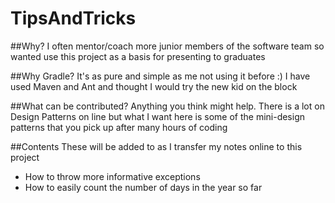 # TipsAndTricks

##Why?
I often mentor/coach more junior members of the software team so wanted use this project as a basis for presenting to graduates

##Why Gradle?
It's as pure and simple as me not using it before :) I have used Maven and Ant and thought I would try the new kid on the block

##What can be contributed?
Anything you think might help. There is a lot on Design Patterns on line but what I want here is some of the mini-design patterns that you pick up after many hours of coding

##Contents
These will be added to as I transfer my notes online to this project
* How to throw more informative exceptions
* How to easily count the number of days in the year so far